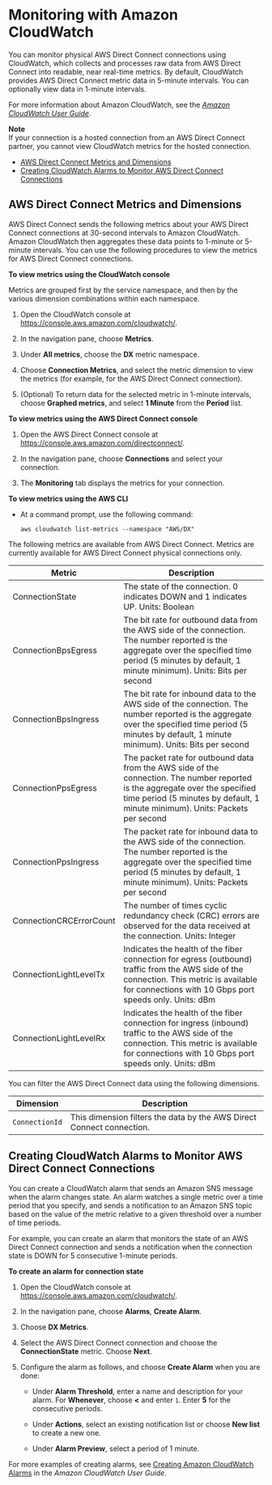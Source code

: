 # Monitoring with Amazon CloudWatch<a name="monitoring-cloudwatch"></a>

You can monitor physical AWS Direct Connect connections using CloudWatch, which collects and processes raw data from AWS Direct Connect into readable, near real\-time metrics\. By default, CloudWatch provides AWS Direct Connect metric data in 5\-minute intervals\. You can optionally view data in 1\-minute intervals\.

For more information about Amazon CloudWatch, see the *[Amazon CloudWatch User Guide](http://docs.aws.amazon.com/AmazonCloudWatch/latest/monitoring/)*\.

**Note**  
If your connection is a hosted connection from an AWS Direct Connect partner, you cannot view CloudWatch metrics for the hosted connection\. 


+ [AWS Direct Connect Metrics and Dimensions](#metrics-dimensions)
+ [Creating CloudWatch Alarms to Monitor AWS Direct Connect Connections](#creating-alarms)

## AWS Direct Connect Metrics and Dimensions<a name="metrics-dimensions"></a>

AWS Direct Connect sends the following metrics about your AWS Direct Connect connections at 30\-second intervals to Amazon CloudWatch\. Amazon CloudWatch then aggregates these data points to 1\-minute or 5\-minute intervals\. You can use the following procedures to view the metrics for AWS Direct Connect connections\.

**To view metrics using the CloudWatch console**

Metrics are grouped first by the service namespace, and then by the various dimension combinations within each namespace\.

1. Open the CloudWatch console at [https://console\.aws\.amazon\.com/cloudwatch/](https://console.aws.amazon.com/cloudwatch/)\.

1. In the navigation pane, choose **Metrics**\.

1. Under **All metrics**, choose the **DX** metric namespace\.

1. Choose **Connection Metrics**, and select the metric dimension to view the metrics \(for example, for the AWS Direct Connect connection\)\.

1. \(Optional\) To return data for the selected metric in 1\-minute intervals, choose **Graphed metrics**, and select **1 Minute** from the **Period** list\.

**To view metrics using the AWS Direct Connect console**

1. Open the AWS Direct Connect console at [https://console\.aws\.amazon\.com/directconnect/](https://console.aws.amazon.com/directconnect/)\.

1. In the navigation pane, choose **Connections** and select your connection\.

1. The **Monitoring** tab displays the metrics for your connection\.

**To view metrics using the AWS CLI**

+ At a command prompt, use the following command:

  ```
  aws cloudwatch list-metrics --namespace "AWS/DX"
  ```

The following metrics are available from AWS Direct Connect\. Metrics are currently available for AWS Direct Connect physical connections only\.


| Metric | Description | 
| --- | --- | 
|  ConnectionState  |  The state of the connection\. 0 indicates DOWN and 1 indicates UP\. Units: Boolean  | 
|  ConnectionBpsEgress  |  The bit rate for outbound data from the AWS side of the connection\. The number reported is the aggregate over the specified time period \(5 minutes by default, 1 minute minimum\)\. Units: Bits per second  | 
|  ConnectionBpsIngress  |  The bit rate for inbound data to the AWS side of the connection\. The number reported is the aggregate over the specified time period \(5 minutes by default, 1 minute minimum\)\. Units: Bits per second  | 
|  ConnectionPpsEgress  | The packet rate for outbound data from the AWS side of the connection\. The number reported is the aggregate over the specified time period \(5 minutes by default, 1 minute minimum\)\. Units: Packets per second | 
|  ConnectionPpsIngress  | The packet rate for inbound data to the AWS side of the connection\. The number reported is the aggregate over the specified time period \(5 minutes by default, 1 minute minimum\)\. Units: Packets per second | 
|  ConnectionCRCErrorCount  |  The number of times cyclic redundancy check \(CRC\) errors are observed for the data received at the connection\. Units: Integer  | 
| ConnectionLightLevelTx |  Indicates the health of the fiber connection for egress \(outbound\) traffic from the AWS side of the connection\. This metric is available for connections with 10 Gbps port speeds only\. Units: dBm  | 
|  ConnectionLightLevelRx  |  Indicates the health of the fiber connection for ingress \(inbound\) traffic to the AWS side of the connection\. This metric is available for connections with 10 Gbps port speeds only\. Units: dBm  | 

You can filter the AWS Direct Connect data using the following dimensions\.


| Dimension | Description | 
| --- | --- | 
| `ConnectionId` |  This dimension filters the data by the AWS Direct Connect connection\.  | 

## Creating CloudWatch Alarms to Monitor AWS Direct Connect Connections<a name="creating-alarms"></a>

You can create a CloudWatch alarm that sends an Amazon SNS message when the alarm changes state\. An alarm watches a single metric over a time period that you specify, and sends a notification to an Amazon SNS topic based on the value of the metric relative to a given threshold over a number of time periods\. 

For example, you can create an alarm that monitors the state of an AWS Direct Connect connection and sends a notification when the connection state is DOWN for 5 consecutive 1\-minute periods\.

**To create an alarm for connection state**

1. Open the CloudWatch console at [https://console\.aws\.amazon\.com/cloudwatch/](https://console.aws.amazon.com/cloudwatch/)\.

1. In the navigation pane, choose **Alarms**, **Create Alarm**\.

1. Choose **DX Metrics**\.

1. Select the AWS Direct Connect connection and choose the **ConnectionState** metric\. Choose **Next**\.

1. Configure the alarm as follows, and choose **Create Alarm** when you are done:

   + Under **Alarm Threshold**, enter a name and description for your alarm\. For **Whenever**, choose **<** and enter `1`\. Enter **5** for the consecutive periods\.

   + Under **Actions**, select an existing notification list or choose **New list** to create a new one\. 

   + Under **Alarm Preview**, select a period of 1 minute\.

For more examples of creating alarms, see [Creating Amazon CloudWatch Alarms](http://docs.aws.amazon.com/AmazonCloudWatch/latest/monitoring/AlarmThatSendsEmail.html) in the *Amazon CloudWatch User Guide*\.